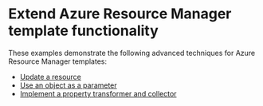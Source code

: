# Extend Azure Resource Manager template functionality

These examples demonstrate the following advanced techniques for Azure Resource Manager templates:

- [Update a resource](https://docs.microsoft.com/azure/architecture/building-blocks/extending-templates/update-resource)
- [Use an object as a parameter](https://docs.microsoft.com/azure/architecture/building-blocks/extending-templates/objects-as-parameters)
- [Implement a property transformer and collector](https://docs.microsoft.com/azure/architecture/building-blocks/extending-templates/collector)



